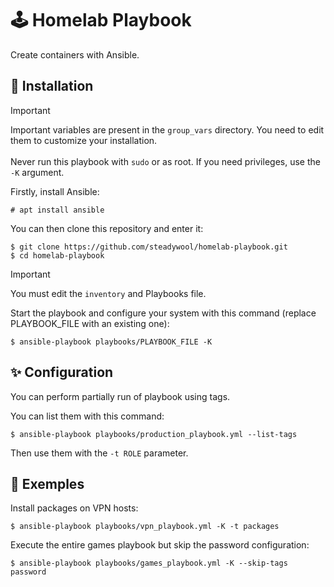 # 🕹️ Homelab Playbook

Create containers with Ansible.

## 🚀 Installation

> [!IMPORTANT]
> Important variables are present in the `group_vars` directory. You need to edit them to customize your installation. </br></br>
> Never run this playbook with `sudo` or as root. If you need privileges, use the `-K` argument.

Firstly, install Ansible:
```
# apt install ansible
```

You can then clone this repository and enter it:
```
$ git clone https://github.com/steadywool/homelab-playbook.git
$ cd homelab-playbook
```

> [!IMPORTANT]
> You must edit the `inventory` and Playbooks file.

Start the playbook and configure your system with this command (replace PLAYBOOK_FILE with an existing one):
```
$ ansible-playbook playbooks/PLAYBOOK_FILE -K
```

## ✨ Configuration

You can perform partially run of playbook using tags.

You can list them with this command:
```
$ ansible-playbook playbooks/production_playbook.yml --list-tags
```

Then use them with the `-t ROLE` parameter.

## 📕 Exemples

Install packages on VPN hosts:
```
$ ansible-playbook playbooks/vpn_playbook.yml -K -t packages
```

Execute the entire games playbook but skip the password configuration:
```
$ ansible-playbook playbooks/games_playbook.yml -K --skip-tags password
```